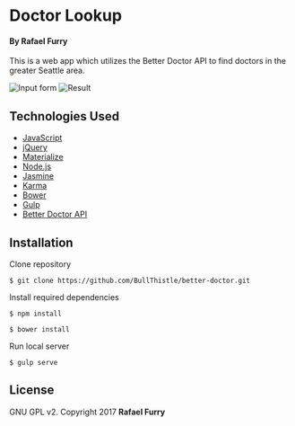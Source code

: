 Doctor Lookup
======================

#### By Rafael Furry

This is a web app which utilizes the Better Doctor API to find doctors in the greater Seattle area.

![Input form](https://user-images.githubusercontent.com/13779974/31948439-d18a0f94-b88b-11e7-81e5-a1111453a138.png)
![Result](https://user-images.githubusercontent.com/13779974/31948440-d31f3690-b88b-11e7-9cbc-e350cf86b636.png)

## Technologies Used

* [JavaScript](https://www.javascript.com/)
* [jQuery](https://jquery.com/)
* [Materialize](https://http://materializecss.com/)
* [Node.js](https://nodejs.org/en/)
* [Jasmine](https://jasmine.github.io/)
* [Karma](https://karma-runner.github.io/1.0/index.html/)
* [Bower](https://bower.io/)
* [Gulp](https://gulpjs.com/)
* [Better Doctor API](https://developer.betterdoctor.com/)

Installation
------------

Clone repository
```
$ git clone https://github.com/BullThistle/better-doctor.git
```

Install required dependencies
```
$ npm install
```
```
$ bower install
```

Run local server
```
$ gulp serve
```

License
-------

GNU GPL v2. Copyright 2017 **Rafael Furry**